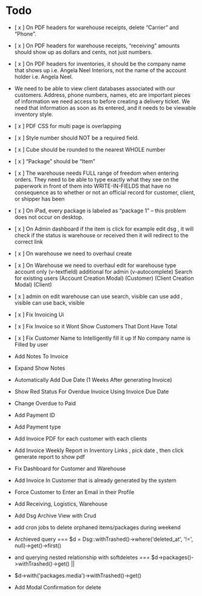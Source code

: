 # Todo

- [ x ] On PDF headers for warehouse receipts, delete “Carrier” and “Phone”.

- [ x ] On PDF headers for warehouse receipts, “receiving” amounts should show up as dollars and cents, not just numbers.
- [ x ] On PDF headers for inventories, it should be the company name that shows up i.e. Angela Neel Interiors, not the name of the account holder i.e. Angela Neel.
- We need to be able to view client databases associated with our customers. Address, phone numbers, names, etc are important pieces of information we need access to before creating a delivery ticket. We need that information as soon as its entered, and it needs to be viewable inventory style.
- [ x ] PDF CSS for multi page is overlapping

- [ x ] Style number should NOT be a required field.
- [ x ] Cube should be rounded to the nearest WHOLE number
- [ x ] “Package” should be “Item”

- [ x ] The warehouse needs FULL range of freedom when entering orders. They need to be able to type exactly what they see on the paperwork in front of them into WRITE-IN-FIELDS that have no consequence as to whether or not an official record for customer, client, or shipper has been

- [ x ] On iPad, every package is labeled as “package 1” – this problem does not occur on desktop.

- [ x ] On Admin dashboard if the item is click for example edit dsg ,
  it will check if the status is warehouse or received
  then it will redirect to the correct link
- [ x ] On warehouse we need to overhaul create
- [ x ] On Warehouse we need to overhaul edit
  for warehouse type account only
  (v-textfield)
  additional for admin
  (v-autocomplete) Search for existing users
  (Account Creation Modal) (Customer)
  (Client Creation Modal) (Client)

- [ x ] admin on edit warehouse
  can use search, visible
  can use add , visible
  can use back, visible

- [ x ] Fix Invoicing Ui
- [ x ] Fix Invoice so it Wont Show Customers That Dont Have Total
- [ x ] Fix Customer Name to Intelligently fill it up If No company name is Filled by user
- Add Notes To Invoice
- Expand Show Notes
- Automatically Add Due Date (1 Weeks After generating Invoice)
- Show Red Status For Overdue Invoice Using Invoice Due Date
- Change Overdue to Paid
- Add Payment ID
- Add Payment type
- Add Invoice PDF for each customer with each clients
- Add Invoice Weekly Report in Inventory Links , pick date , then click generate report to show pdf

- Fix Dashboard for Customer and Warehouse
- Add Invoice In Customer that is already generated by the system
- Force Customer to Enter an Email in their Profile
- Add Receiving, Logistics, Warehouse
- Add Dsg Archive View with Crud

- add cron jobs to delete orphaned items/packages during weekend
- Archieved query === $d = Dsg::withTrashed()->where('deleted_at', '!=', null)->get()->first()
- and querying nested relationship with softdeletes === $d->packages()->withTrashed()->get() ||
- $d->with('packages.media')->withTrashed()->get()

- Add Modal Confirmation for delete
